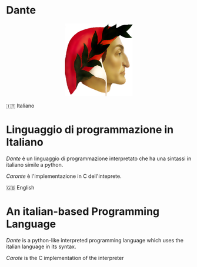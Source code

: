 # Dante

<p align="center">
    <img src="logo.png" alt="logo">
</p>



:it: Italiano

# Linguaggio di programmazione in Italiano

_Dante_ è un linguaggio di programmazione interpretato che ha una sintassi in italiano simile a python.

_Caronte_ è l'implementazione in C dell'inteprete.

:uk: English

# An italian-based Programming Language

_Dante_ is a python-like interpreted programming language which uses the italian language in its syntax.

_Carote_ is the C implementation of the interpreter

